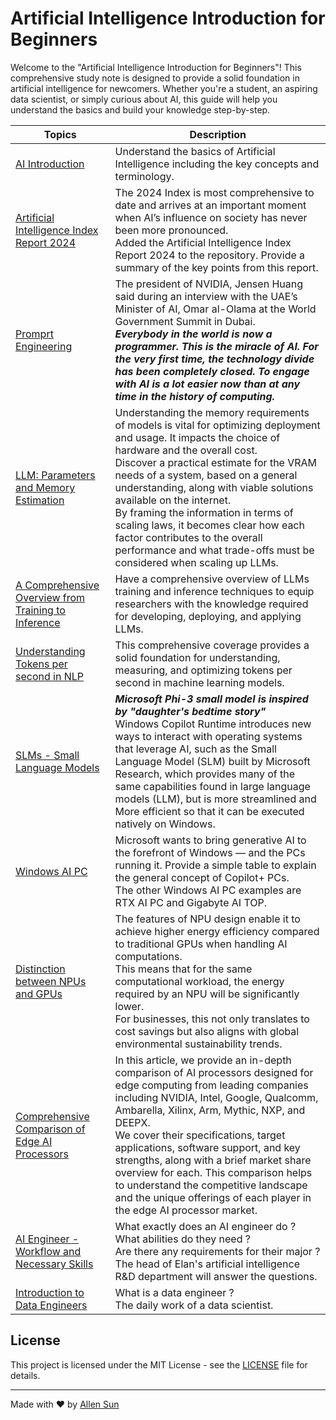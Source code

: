 # Artificial Intelligence Introduction for Beginners

Welcome to the "Artificial Intelligence Introduction for Beginners"! This comprehensive study note is designed to provide a solid foundation in artificial intelligence for newcomers. Whether you're a student, an aspiring data scientist, or simply curious about AI, this guide will help you understand the basics and build your knowledge step-by-step.

|Topics|Description|
|-|-|
|[AI Introduction](https://github.com/AlleninTaipei/Artificial-Intelligence-Introduction-for-Beginners/blob/main/AI%20Introduction.md)|Understand the basics of Artificial Intelligence including the key concepts and terminology.|
|[Artificial Intelligence Index Report 2024](https://github.com/AlleninTaipei/Artificial-Intelligence-Introduction-for-Beginners/blob/main/Artificial%20Intelligence%20Index%20Report%202024.md)|The 2024 Index is most comprehensive to date and arrives at an important moment when AI’s influence on society has never been more pronounced.<br>Added the Artificial Intelligence Index Report 2024 to the repository. Provide a summary of the key points from this report.|
|[Promprt Engineering](https://github.com/AlleninTaipei/Artificial-Intelligence-Introduction-for-Beginners/blob/main/Prompt%20Engineering.md)|The president of NVIDIA, Jensen Huang said during an interview with the UAE’s Minister of AI, Omar al-Olama at the World Government Summit in Dubai.<br>***Everybody in the world is now a programmer. This is the miracle of AI. For the very first time, the technology divide has been completely closed. To engage with AI is a lot easier now than at any time in the history of computing.***|
|[LLM: Parameters and Memory Estimation](https://github.com/AlleninTaipei/Artificial-Intelligence-Introduction-for-Beginners/blob/main/LLM%20Parameters%20and%20Memory%20Estimation.md)|Understanding the memory requirements of models is vital for optimizing deployment and usage. It impacts the choice of hardware and the overall cost.<br>Discover a practical estimate for the VRAM needs of a system, based on a general understanding, along with viable solutions available on the internet.<br>By framing the information in terms of scaling laws, it becomes clear how each factor contributes to the overall performance and what trade-offs must be considered when scaling up LLMs.|
|[A Comprehensive Overview from Training to Inference](https://github.com/AlleninTaipei/Artificial-Intelligence-Introduction-for-Beginners/blob/main/A%20Comprehensive%20Overview%20from%20Training%20to%20Inference.md)|Have a comprehensive overview of LLMs training and inference techniques to equip researchers with the knowledge required for developing, deploying, and applying LLMs.|
|[Understanding Tokens per second in NLP](https://github.com/AlleninTaipei/Artificial-Intelligence-Introduction-for-Beginners/blob/main/Understanding%20Tokens%20per%20second%20in%20NLP.md)|This comprehensive coverage provides a solid foundation for understanding, measuring, and optimizing tokens per second in machine learning models.|
|[SLMs - Small Language Models ](https://github.com/AlleninTaipei/Artificial-Intelligence-Introduction-for-Beginners/blob/main/SLMs%20-%20Small%20Language%20Models%20.md)|***Microsoft Phi-3 small model is inspired by "daughter's bedtime story"***<br>Windows Copilot Runtime introduces new ways to interact with operating systems that leverage AI, such as the Small Language Model (SLM) built by Microsoft Research, which provides many of the same capabilities found in large language models (LLM), but is more streamlined and More efficient so that it can be executed natively on Windows.|
|[Windows AI PC](https://github.com/AlleninTaipei/Artificial-Intelligence-Introduction-for-Beginners/blob/main/Windows%20AI%20PC.md)|Microsoft wants to bring generative AI to the forefront of Windows — and the PCs running it. Provide a simple table to explain the general concept of Copilot+ PCs.<br>The other Windows AI PC examples are RTX AI PC and Gigabyte AI TOP.|
|[Distinction between NPUs and GPUs](https://github.com/AlleninTaipei/Artificial-Intelligence-Introduction-for-Beginners/blob/main/Distinction%20between%20NPUs%20and%20GPUs.md#distinction-between-npus-and-gpus)|The features of NPU design enable it to achieve higher energy efficiency compared to traditional GPUs when handling AI computations.<br>This means that for the same computational workload, the energy required by an NPU will be significantly lower.<br>For businesses, this not only translates to cost savings but also aligns with global environmental sustainability trends.|
|[Comprehensive Comparison of Edge AI Processors](https://github.com/AlleninTaipei/Artificial-Intelligence-Introduction-for-Beginners/blob/main/Comprehensive%20Comparison%20of%20Edge%20AI%20Processors.md)|In this article, we provide an in-depth comparison of AI processors designed for edge computing from leading companies including NVIDIA, Intel, Google, Qualcomm, Ambarella, Xilinx, Arm, Mythic, NXP, and DEEPX.<br>We cover their specifications, target applications, software support, and key strengths, along with a brief market share overview for each. This comparison helps to understand the competitive landscape and the unique offerings of each player in the edge AI processor market.|
|[AI Engineer - Workflow and Necessary Skills](https://github.com/AlleninTaipei/Artificial-Intelligence-Introduction-for-Beginners/blob/main/AI%20Engineer%20-%20%20Workflow%20and%20Necessary%20Skills.md)|What exactly does an AI engineer do ?<br>What abilities do they need ?<br>Are there any requirements for their major ?<br>The head of Elan's artificial intelligence R&D department will answer the questions.|
|[Introduction to Data Engineers](https://github.com/AlleninTaipei/Artificial-Intelligence-Introduction-for-Beginners/blob/main/Introduction%20to%20Data%20Engineers.md)|What is a data engineer ?<br>The daily work of a data scientist.|

## License

This project is licensed under the MIT License - see the [LICENSE](LICENSE) file for details.

---

Made with ❤️ by [Allen Sun](https://github.com/allenintaipei)

